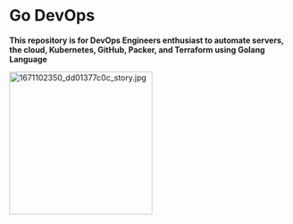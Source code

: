 # Go DevOps

**This repository is for DevOps Engineers enthusiast to automate servers, the cloud, Kubernetes, GitHub, Packer, and Terraform using Golang Language**

<a href="https://cdn.neowin.com/news/images/uploaded/2022/12/1671102350_dd01377c0c_story.jpg"><img src="https://cdn.neowin.com/news/images/uploaded/2022/12/1671102350_dd01377c0c_story.jpg" alt="1671102350_dd01377c0c_story.jpg" height="256px" align="center"></a>
